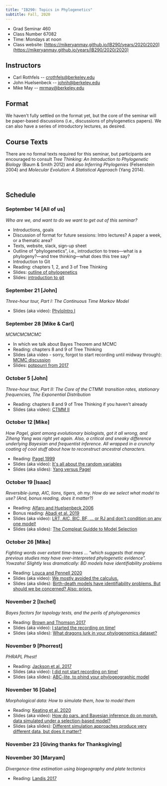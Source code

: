 ```yaml
---
title: "IB290: Topics in Phylogenetics"
subtitle: Fall, 2020
---
```


* Grad Seminar 460
* Class Number 67082
* Time: Mondays at noon
* Class website: [https://mikeryanmay.github.io/IB290/years/2020/2020](https://mikeryanmay.github.io/years/IB290/2020/2020)


## Instructors

* Carl Rothfels -- crothfels@berkeley.edu
* John Huelsenbeck -- johnh@berkeley.edu
* Mike May -- mrmay@berkeley.edu


## Format

We haven't fully settled on the format yet, but the core of the seminar will be paper-based discussions (i.e., discussions of phylogenetics papers). We can also have a series of introductory lectures, as desired.


## Course Texts

There are no formal texts required for this seminar, but participants are encouraged to consult *Tree Thinking: An Introduction to Phylogenetic Biology* (Baum & Smith 2012) and also *Inferring Phylogenies* (Felsenstein 2004) and *Molecular Evolution: A Statistical Approach* (Yang 2014).


&nbsp;
## Schedule

### September 14 [All of us]

*Who are we, and want to do we want to get out of this seminar?*
* Introductions, goals
* Discussion of format for future sessions: Intro lectures? A paper a week, or a thematic area?
* Texts, website, slack, sign-up sheet
* Outline of “phylogenetics”, i.e., introduction to trees—what is a phylogeny?—and tree thinking—what does this tree say?
* Introduction to Git
* Reading: chapters 1, 2, and 3 of Tree Thinking
* Slides: [outline of phylogenetics]( https://github.com/mikeryanmay/IB290/blob/master/years/2020/presentations/Mtg01_intro.ppt)
* Slides: [introduction to git](https://github.com/mikeryanmay/IB290/blob/master/content/lecture_slides/git.pdf)


### September 21 [John]
*Three-hour tour, Part I: The Continuous Time Markov Model*
* Slides (aka video): [PhyloIntro I](https://berkeley.box.com/s/qdypfnx52w04xlj1su3obzsmemrzrcw4)


### September 28 [Mike & Carl]
*MCMCMCMCMC*
* In which we talk about Bayes Theorem and MCMC
* Reading: chapters 8 and 9 of Tree Thinking
* Slides (aka video - sorry, forgot to start recording until midway through): [MCMC discussion](https://berkeley.box.com/s/9jo4kd3222uirttkmb9ryt5r5eo496c4)
* Slides: [potpourri from 2017](https://berkeley.box.com/s/wtb8704j27dd0a7p7oh9g2sht65zzcu6)


### October 5 [John]
*Three-hour tour, Part II: The Core of the CTMM: transition rates, stationary frequencies, The Exponential Distribution*
* Reading: chapters 8 and 9 of Tree Thinking if you haven't already
* Slides (aka video): [CTMM II](https://berkeley.box.com/s/eqkuvsj95upp2gih4uvj9xesqp9ept1y)


### October 12 [Mike]
*How Pagel, giant among evolutionary biologists, got it all wrong, and Ziheng Yang was right yet again. Also, a critical and sneaky difference underlying Bayesian and frequentist inference. All wrapped in a crunchy coating of cool stuff about how to reconstruct ancestral characters.*
* Reading: [Pagel 1999]( https://github.com/mikeryanmay/IB290/blob/master/years/2020/presentations/Pagel_1999_ML_ancestral_reconstruction.pdf)
* Slides (aka video): [It's all about the random variables](https://berkeley.box.com/s/m6lw7408omk2qa6ji1c1yqttbrla2ap8)
* Slides (aka slides): [Yang versus Pagel](https://berkeley.box.com/s/858n8d3nf4flbfcuz3gssik4s0gxbe0t)


### October 19 [Isaac]
*Reversible-jump, AIC, lions, tigers, oh my. How do we select what model to use? (And, bonus reading, does it matter?)*
* Reading: [Alfaro and Huelsenbeck 2006]( https://github.com/mikeryanmay/IB290/blob/master/years/2020/presentations/Alfaro_Huelsenbeck_2006.pdf)
* Bonus reading: [Abadi et al. 2019]( https://github.com/mikeryanmay/IB290/blob/master/years/2020/presentations/Abadi_etal_2019.pdf)
* Slides (aka video): [LRT, AIC, BIC, BF, ... or RJ and don't condition on any one model!](https://berkeley.box.com/s/fnzor6y0ta73djy9fb7bh3ghivgev4w9)
* Slides (aka slides): [The Compleat Guidde to Model Selection](https://berkeley.box.com/s/6kw0d3z2olq3r52qwoq1birci623jrj4)


### October 26 [Mike]
*Fighting words over extant time-trees ... "which suggests that many previous studies may have over-interpreted phylogenetic evidence". Yowzahs! Slightly less dramatically: BD models have identifiability problems*
* Reading: [Louca and Pennell 2020]( https://github.com/mikeryanmay/IB290/blob/master/years/2020/presentations/Louca_etal_2020.pdf)
* Slides (aka video): [We mostly avoided the calculus.](https://berkeley.box.com/s/oc0hx78uw59e1pg6apd3yhft95gk23j8)
* Slides (aka slides): [Birth-death models have identifiability problems. But should we be concerned? Also: priors.](https://berkeley.box.com/s/67cdewwg1sfzc4wn931qooir96xfp8uz)


### November 2 [Ixchel]
*Bayes factors for topology tests, and the perils of phylogenomics*
* Reading: [Brown and Thomson 2017]( https://github.com/mikeryanmay/IB290/blob/master/years/2020/presentations/Brown_etal_2017.pdf)
* Slides (aka video): [I started the recording on time!](https://berkeley.box.com/s/bcfw8wfze2akjz1r1wlc7vptv8azqgbf)
* Slides (aka slides): [What dragons lurk in your phylogenomics dataset?](https://berkeley.box.com/s/lsm5g1xh934migiosjpczx0yrgsthmve)

### November 9 [Phorrest]
*PHRAPL Phest!*
* Reading: [Jackson et al. 2017]( https://github.com/mikeryanmay/IB290/blob/master/years/2020/presentations/Jackson_etal_2017.pdf)
* Slides (aka video): [I did not start recording on time!](https://berkeley.box.com/s/zm6wdblq1rhfi7hlslyq8h146zzvya8c)
* Slides (aka slides): [ABC-lite, to phind your phylogeographic model](https://berkeley.box.com/s/0qmm1z9gc8llkcr93nxot75md41rztgy)

### November 16 [Gabe]
*Morphological data: How to simulate them, how to model them*
* Reading: [Keating et al. 2020]( https://github.com/mikeryanmay/IB290/blob/master/years/2020/presentations/Keating_etal_2020.pdf)
* Slides (aka video): [How do pars. and Bayesian inference do on morph. data simulated under a selection-based model?](https://berkeley.box.com/s/u3rrv5k16xwlfena1jpc1cnh76nwy379)
* Slides (aka slides): [Different simulation approaches produce very different data, but does it matter?]()


### November 23 [Giving thanks for Thanksgiving]

### November 30 [Maryam]
*Divergence-time estimation using biogeography and plate tectonics*
* Reading: [Landis 2017]( https://github.com/mikeryanmay/IB290/blob/master/years/2020/presentations/Landis_2017.pdf)
